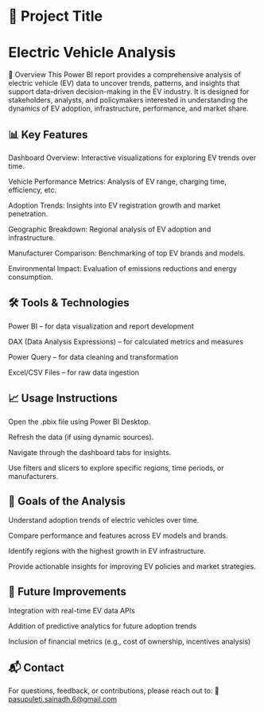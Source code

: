 
# 🚗 Project Title
# Electric Vehicle Analysis

🧩 Overview
This Power BI report provides a comprehensive analysis of electric vehicle (EV) data to uncover trends, patterns, and insights that support data-driven decision-making in the EV industry. It is designed for stakeholders, analysts, and policymakers interested in understanding the dynamics of EV adoption, infrastructure, performance, and market share.

## 📊 Key Features
Dashboard Overview: Interactive visualizations for exploring EV trends over time.

Vehicle Performance Metrics: Analysis of EV range, charging time, efficiency, etc.

Adoption Trends: Insights into EV registration growth and market penetration.

Geographic Breakdown: Regional analysis of EV adoption and infrastructure.

Manufacturer Comparison: Benchmarking of top EV brands and models.

Environmental Impact: Evaluation of emissions reductions and energy consumption.


## 🛠️ Tools & Technologies
Power BI – for data visualization and report development

DAX (Data Analysis Expressions) – for calculated metrics and measures

Power Query – for data cleaning and transformation

Excel/CSV Files – for raw data ingestion

## 📈 Usage Instructions
Open the .pbix file using Power BI Desktop.

Refresh the data (if using dynamic sources).

Navigate through the dashboard tabs for insights.

Use filters and slicers to explore specific regions, time periods, or manufacturers.

## 🎯 Goals of the Analysis
Understand adoption trends of electric vehicles over time.

Compare performance and features across EV models and brands.

Identify regions with the highest growth in EV infrastructure.

Provide actionable insights for improving EV policies and market strategies.

## 📌 Future Improvements
Integration with real-time EV data APIs

Addition of predictive analytics for future adoption trends

Inclusion of financial metrics (e.g., cost of ownership, incentives analysis)

## 📬 Contact
For questions, feedback, or contributions, please reach out to:
📧 pasupuleti.sainadh.6@gmail.com
